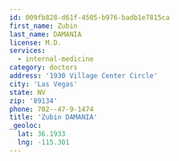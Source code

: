 ```yaml
---
id: 009fb828-d61f-4505-b976-badb1e7815ca
first_name: Zubin
last_name: DAMANIA
license: M.D.
services:
  - internal-medicine
category: doctors
address: '1930 Village Center Circle'
city: 'Las Vegas'
state: NV
zip: '89134'
phone: 702--47-9-1474
title: 'Zubin DAMANIA'
_geoloc:
  lat: 36.1933
  lng: -115.301
---
```

